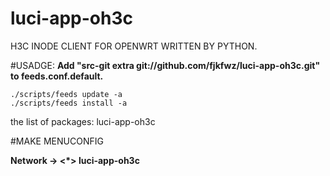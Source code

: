 # luci-app-oh3c
H3C INODE CLIENT FOR OPENWRT WRITTEN BY PYTHON.

#USADGE:
**Add "src-git extra git://github.com/fjkfwz/luci-app-oh3c.git" to feeds.conf.default.**
```
./scripts/feeds update -a
./scripts/feeds install -a
```
the list of packages:
luci-app-oh3c

#MAKE MENUCONFIG

**Network -> <*> luci-app-oh3c**
